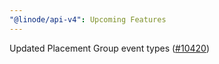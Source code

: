 ```yaml
---
"@linode/api-v4": Upcoming Features
---
```


Updated Placement Group event types ([#10420](https://github.com/linode/manager/pull/10420))
